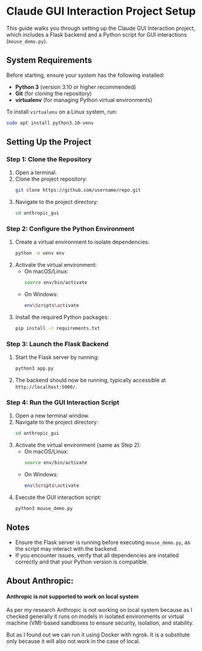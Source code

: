 # Claude GUI Interaction Project Setup

This guide walks you through setting up the Claude GUI Interaction project, which includes a Flask backend and a Python script for GUI interactions (`mouse_demo.py`).

## System Requirements

Before starting, ensure your system has the following installed:
- **Python 3** (version 3.10 or higher recommended)
- **Git** (for cloning the repository)
- **virtualenv** (for managing Python virtual environments)

To install `virtualenv` on a Linux system, run:
```bash
sudo apt install python3.10-venv
```

## Setting Up the Project

### Step 1: Clone the Repository
1. Open a terminal.
2. Clone the project repository:
   ```bash
   git clone https://github.com/username/repo.git
   ```
3. Navigate to the project directory:
   ```bash
   cd anthropic_gui
   ```

### Step 2: Configure the Python Environment
1. Create a virtual environment to isolate dependencies:
   ```bash
   python -m venv env
   ```
2. Activate the virtual environment:
   - On macOS/Linux:
     ```bash
     source env/bin/activate
     ```
   - On Windows:
     ```bash
     env\Scripts\activate
     ```
3. Install the required Python packages:
   ```bash
   pip install -r requirements.txt
   ```

### Step 3: Launch the Flask Backend
1. Start the Flask server by running:
   ```bash
   python3 app.py
   ```
2. The backend should now be running, typically accessible at `http://localhost:5000/`.

### Step 4: Run the GUI Interaction Script
1. Open a new terminal window.
2. Navigate to the project directory:
   ```bash
   cd anthropic_gui
   ```
3. Activate the virtual environment (same as Step 2):
   - On macOS/Linux:
     ```bash
     source env/bin/activate
     ```
   - On Windows:
     ```bash
     env\Scripts\activate
     ```
4. Execute the GUI interaction script:
   ```bash
   python3 mouse_demo.py
   ```

## Notes
- Ensure the Flask server is running before executing `mouse_demo.py`, as the script may interact with the backend.
- If you encounter issues, verify that all dependencies are installed correctly and that your Python version is compatible.

## About Anthropic:
#### Anthropic is not supported to work on local system

As per my research Anthropic is not working on local system because as I checked generally it runs on models in isolated environments or virtual machine (VM)-based sandboxes to ensure security, isolation, and stability.

But as I found out we can run it using Docker with ngrok. It is a substitute only because it will also not work in the case of local.
